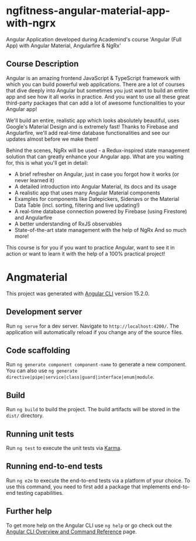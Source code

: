 # ngfitness-angular-material-app-with-ngrx

Angular Application developed during Academind's course 'Angular (Full App) with Angular Material, Angularfire &amp; NgRx'

## Course Description
Angular is an amazing frontend JavaScript & TypeScript framework with which you can build powerful web applications.
There are a lot of courses that dive deeply into Angular but sometimes you just want to build an entire app and see how it all works in practice. And you want to use all these great third-party packages that can add a lot of awesome functionalities to your Angular app!

We'll build an entire, realistic app which looks absolutely beautiful, uses Google's Material Design and is extremely fast! Thanks to Firebase and Angularfire, we'll add real-time database functionalities and see our updates almost before we make them!

Behind the scenes, NgRx will be used - a Redux-inspired state management solution that can greatly enhance your Angular app.
What are you waiting for, this is what you'll get in detail:
- A brief refresher on Angular, just in case you forgot how it works (or never learned it)
- A detailed introduction into Angular Material, its docs and its usage
- A realistic app that uses many Angular Material components
- Examples for components like Datepickers, Sidenavs or the Material Data Table (incl. sorting, filtering and live updating!)
- A real-time database connection powered by Firebase (using Firestore) and Angularfire
- A better understanding of RxJS observables
- State-of-the-art state management with the help of NgRx And so much more!

This course is for you if you want to practice Angular, want to see it in action or want to learn it with the help of a 100% practical project!


# Angmaterial

This project was generated with [Angular CLI](https://github.com/angular/angular-cli) version 15.2.0.

## Development server

Run `ng serve` for a dev server. Navigate to `http://localhost:4200/`. The application will automatically reload if you change any of the source files.

## Code scaffolding

Run `ng generate component component-name` to generate a new component. You can also use `ng generate directive|pipe|service|class|guard|interface|enum|module`.

## Build

Run `ng build` to build the project. The build artifacts will be stored in the `dist/` directory.

## Running unit tests

Run `ng test` to execute the unit tests via [Karma](https://karma-runner.github.io).

## Running end-to-end tests

Run `ng e2e` to execute the end-to-end tests via a platform of your choice. To use this command, you need to first add a package that implements end-to-end testing capabilities.

## Further help

To get more help on the Angular CLI use `ng help` or go check out the [Angular CLI Overview and Command Reference](https://angular.io/cli) page.
